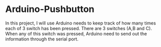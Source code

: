 # Arduino-Pushbutton
In this project, I will use Arduino needs to keep track of how many times each of 3 switch has been pressed.
There are 3 switches (A,B and C). When any of this switch was pressed, Arduino need to send out the information through the serial port.
